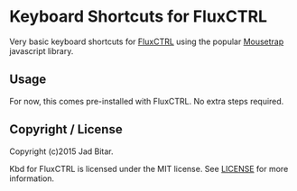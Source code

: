 # Keyboard Shortcuts for FluxCTRL

Very basic keyboard shortcuts for [FluxCTRL] using the popular [Mousetrap] javascript library.

## Usage

For now, this comes pre-installed with FluxCTRL. No extra steps required.

## Copyright / License

Copyright (c)2015 Jad Bitar.

Kbd for FluxCTRL is licensed under the MIT license. See [LICENSE] for more information.

[FluxCTRL]:http://fluxctrl.io
[Mousetrap]:https://github.com/ccampbell/mousetrap
[LICENSE]:https://github.com/FluxCTRL/Kbd/blob/master/LICENSE
